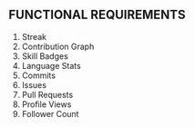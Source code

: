 ## FUNCTIONAL REQUIREMENTS
1. Streak
2. Contribution Graph
3. Skill Badges
4. Language Stats
5. Commits
6. Issues
7. Pull Requests
8. Profile Views
9. Follower Count
